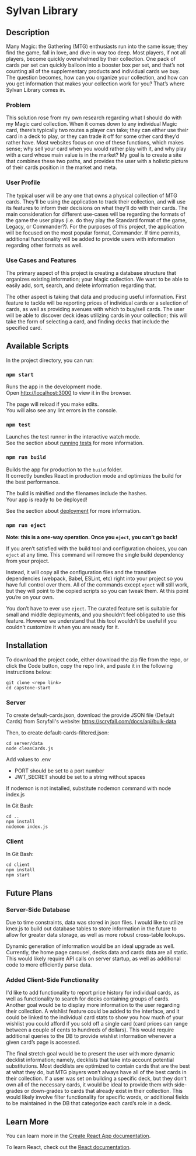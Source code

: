 # Sylvan Library

## Description

Many Magic: the Gathering (MTG) enthusiasts run into the same issue; they find the game, fall in love, and dive in way too deep. Most players, if not all players, become quickly overwhelmed by their collection. One pack of cards per set can quickly balloon into a booster box per set, and that’s not counting all of the supplementary products and individual cards we buy. The question becomes, how can you organize your collection, and how can you get information that makes your collection work for you? That’s where Sylvan Library comes in.

### Problem

This solution rose from my own research regarding what I should do with my Magic card collection. When it comes down to any individual Magic card, there’s typically two routes a player can take; they can either use their card in a deck to play, or they can trade it off for some other card they’d rather have. Most websites focus on one of these functions, which makes sense; why sell your card when you would rather play with it, and why play with a card whose main value is in the market? My goal is to create a site that combines these two paths, and provides the user with a holistic picture of their cards position in the market and meta.

### User Profile

The typical user will be any one that owns a physical collection of MTG cards. They’ll be using the application to track their collection, and will use its features to inform their decisions on what they’ll do with their cards. The main consideration for different use-cases will be regarding the formats of the game the user plays (i.e. do they play the Standard format of the game, Legacy, or Commander?). For the purposes of this project, the application will be focused on the most popular format, Commander. If time permits, additional functionality will be added to provide users with information regarding other formats as well.

### Use Cases and Features

The primary aspect of this project is creating a database structure that organizes existing information; your Magic collection. We want to be able to easily add, sort, search, and delete information regarding that.

The other aspect is taking that data and producing useful information. First feature to tackle will be reporting prices of individual cards or a selection of cards, as well as providing avenues with which to buy/sell cards. The user will be able to discover deck ideas utilizing cards in your collection; this will take the form of selecting a card, and finding decks that include the specified card.

## Available Scripts

In the project directory, you can run:

### `npm start`

Runs the app in the development mode.\
Open [http://localhost:3000](http://localhost:3000) to view it in the browser.

The page will reload if you make edits.\
You will also see any lint errors in the console.

### `npm test`

Launches the test runner in the interactive watch mode.\
See the section about [running tests](https://facebook.github.io/create-react-app/docs/running-tests) for more information.

### `npm run build`

Builds the app for production to the `build` folder.\
It correctly bundles React in production mode and optimizes the build for the best performance.

The build is minified and the filenames include the hashes.\
Your app is ready to be deployed!

See the section about [deployment](https://facebook.github.io/create-react-app/docs/deployment) for more information.

### `npm run eject`

**Note: this is a one-way operation. Once you `eject`, you can’t go back!**

If you aren’t satisfied with the build tool and configuration choices, you can `eject` at any time. This command will remove the single build dependency from your project.

Instead, it will copy all the configuration files and the transitive dependencies (webpack, Babel, ESLint, etc) right into your project so you have full control over them. All of the commands except `eject` will still work, but they will point to the copied scripts so you can tweak them. At this point you’re on your own.

You don’t have to ever use `eject`. The curated feature set is suitable for small and middle deployments, and you shouldn’t feel obligated to use this feature. However we understand that this tool wouldn’t be useful if you couldn’t customize it when you are ready for it.

## Installation

To download the project code, either download the zip file from the repo, or click the Code button, copy the repo link, and paste it in the following instructions below:

```
git clone <repo link>
cd capstone-start
```

### Server

To create default-cards.json, download the provide JSON file (Default Cards) from Scryfall's website: https://scryfall.com/docs/api/bulk-data

Then, to create default-cards-filtered.json:

```
cd server/data
node cleanCards.js
```

Add values to .env

- PORT should be set to a port number
- JWT_SECRET should be set to a string without spaces

If nodemon is not installed, substitute nodemon command with node index.js

In Git Bash:

```
cd ..
npm install
nodemon index.js
```

### Client

In Git Bash:

```
cd client
npm install
npm start
```

## Future Plans

### Server-Side Database

Due to time constraints, data was stored in json files. I would like to utilize knex.js to build out database tables to store information in the future to allow for greater data storage, as well as more robust cross-table lookups.

Dynamic generation of information would be an ideal upgrade as well. Currently, the home page carousel, decks data and cards data are all static. This would likely require API calls on server startup, as well as additional code to more efficiently parse data.

### Added Client-Side Functionality

I'd like to add functionality to report price history for individual cards, as well as functionality to search for decks containing groups of cards. Another goal would be to display more information to the user regarding their collection. A wishlist feature could be added to the interface, and it could be linked to the individual card stats to show you how much of your wishlist you could afford if you sold off a single card (card prices can range between a couple of cents to hundreds of dollars). This would require additional queries to the DB to provide wishlist information whenever a given card’s page is accessed.

The final stretch goal would be to present the user with more dynamic decklist information; namely, decklists that take into account potential substitutions. Most decklists are optimized to contain cards that are the best at what they do, but MTG players won’t always have all of the best cards in their collection. If a user was set on building a specific deck, but they don’t own all of the necessary cards, it would be ideal to provide them with side-grades or down-grades to cards that already exist in their collection. This would likely involve filter functionality for specific words, or additional fields to be maintained in the DB that categorize each card’s role in a deck.

## Learn More

You can learn more in the [Create React App documentation](https://facebook.github.io/create-react-app/docs/getting-started).

To learn React, check out the [React documentation](https://reactjs.org/).
